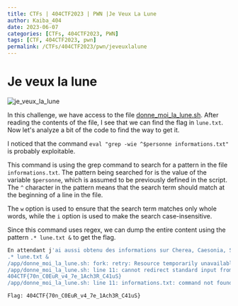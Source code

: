 ```yaml
---
title: CTFs | 404CTF2023 | PWN |Je Veux La Lune
author: Kaiba_404
date: 2023-06-07
categories: [CTFs, 404CTF2023, PWN]
tags: [CTF, 404CTF2023, pwn]
permalink: /CTFs/404CTF2023/pwn/jeveuxlalune
---
```



# Je veux la lune

![je_veux_la_lune](https://github.com/CongKhaiNGUYEN/CTF/assets/61443497/6582e6b5-5f91-446a-b5cd-9618ad1186b3)

In this challenge, we have access to the file [donne_moi_la_lune.sh](https://github.com/CongKhaiNGUYEN/congkhainguyen.github.io/tree/main/_posts/CTFs/404CTF2023/pwn/files/donne_moi_la_lune.sh). After reading the contents of the file, I see that we can find the flag in `lune.txt`. Now let's analyze a bit of the code to find the way to get it.

I noticed that the command `eval "grep -wie ^$personne informations.txt"` is probably exploitable.

This command is using the grep command to search for a pattern in the file `informations.txt`. The pattern being searched for is the value of the variable `$personne`, which is assumed to be previously defined in the script. The `^` character in the pattern means that the search term should match at the beginning of a line in the file.

The `w` option is used to ensure that the search term matches only whole words, while the `i` option is used to make the search case-insensitive.

Since this command uses regex, we can dump the entire content using the pattern `.* lune.txt &` to get the flag.

```bash
En attendant j'ai aussi obtenu des informations sur Cherea, Caesonia, Scipion, Senectus, et Lepidus, de qui veux-tu que je te parle ?
.* lune.txt &
/app/donne_moi_la_lune.sh: fork: retry: Resource temporarily unavailable
/app/donne_moi_la_lune.sh: line 11: cannot redirect standard input from /dev/null: No such file or directory
404CTF{70n_C0EuR_v4_7e_1Ach3R_C41uS}
/app/donne_moi_la_lune.sh: line 11: informations.txt: command not found
```

`Flag: 404CTF{70n_C0EuR_v4_7e_1Ach3R_C41uS}`